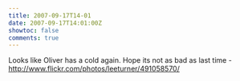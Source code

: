 ```yaml
---
title: 2007-09-17T14-01
date: 2007-09-17T14:01:00Z
showtoc: false
comments: true
---
```


Looks like Oliver has a cold again. Hope its not as bad as last time - http://www.flickr.com/photos/leeturner/491058570/